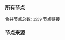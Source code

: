 ### 所有节点
合并节点总数: `1559`
[节点链接](https://raw.githubusercontent.com/rzhy1/11/master/sub/sub_merge_base64.txt)

### 节点来源
